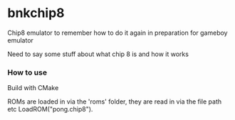 # bnkchip8
Chip8 emulator to remember how to do it again in preparation for gameboy emulator

Need to say some stuff about what chip 8 is and how it works

### How to use
Build with CMake

ROMs are loaded in via the 'roms' folder, they are read in via the file path etc LoadROM("pong.chip8").